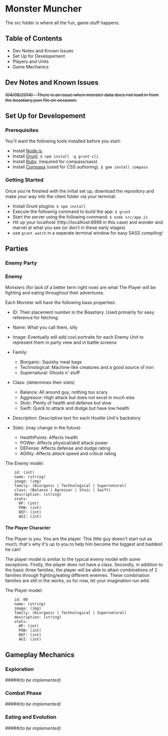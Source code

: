 # Monster Muncher
The src folder is where all the fun, game stuff happens.

## Table of Contents
* Dev Notes and Known Issues
* Set Up for Developement
* Players and Units
* Game Mechanics

## Dev Notes and Known Issues
~~(04/08/2014) - There is an issue when monster data does not load in from the beastiary.json file on occasion.~~

## Set Up for Developement

### Prerequisites
You'll want the following tools installed before you start:

* Install [Node.js](http://nodejs.org/).
* Install [Grunt](https://github.com/gruntjs/grunt/wiki/Getting-started).
`$ npm install -g grunt-cli`
* Install [Ruby](http://rubyinstaller.org/downloads/). (required for compass/sass)
* Install [Compass](http://compass-style.org/install/) (used for CSS authoring).
`$ gem install compass`

### Getting Started
Once you're finished with the initial set up, download the repository and make your way into the client folder via your terminal:

* Install Grunt plugins:
`$ npm install`
* Execute the following command to build the app:
`$ grunt`
* Start the server using the following command:
`$ node src/app.js`
* Hit up your localhost (http://localhost:8998 in this case) and wonder and marvel at what you see (or don't in these early stages)
* use `grunt watch` in a seperate terminal window for easy SASS compiling!

## Parties

### Enemy Party
### Enemy
Monsters (for lack of a better term right now) are what The Player will be fighting and eating throughout their adventures. 

Each Monster will have the following base properties:

* ID: Their placement number in the Beastiary. Used primarily for easy reference for fetching

* Name: What you call them, silly

* Image: Eventually will add cool portraits for each Enemy Unit to represent them in party view and in battle screens

* Family:
    - Biorganic: Squishy meat bags
    - Technological: Machine-like creatures and a good source of iron
    - Supernatural: Ghosts n' stuff

* Class: (determines their stats)
    - Balance: All around guy, nothing too scary
    - Aggressor: High attack but does not excel in much else 
    - Stoic: Plenty of health and defense but slow
    - Swift: Quick to attack and dodge but have low health
    
* Description: Descriptive text for each Hostile Unit's backstory

* Stats: (may change in the future)
    - HealthPoints: Affects health
    - POWer: Affects physical/skill attack power
    - DEFense: Affects defense and dodge rating
    - AGIlity: Affects attack speed and critical rating

The Enemy model:
```
    id: (int)
    name: (string)
    image: (img)
    family: (Biorganic | Technological | Supernatural)
    class: (Balance | Agressor | Stoic | Swift)
    description: (string)
    stats:
      HP: (int)
      POW: (int)
      DEF: (int)
      AGI: (int)
```

#### The Player Character
The Player is you. You are the player. This little guy doesn't start out as much, that's why it's up to you to help him become the biggest and baddest he can!

The player model is similar to the typical enemy model with some exceptions. Firstly, the player does not have a class. Secondly, in addition to the basic three families, the player will be able to attain combinations of 2 families through fighting/eating different eneimes. These combination families are still in the works, so for now, let your imagination run wild.

The Player model:
```
    id: 00
    name: (string)
    image: (img)
    family: (Biorganic | Technological | Supernatural)
    description: (string)
    stats:
      HP: (int)
      POW: (int)
      DEF: (int)
      AGI: (int)
```

## Gameplay Mechanics
### Exploration
#####_(to be implemented)_
### Combat Phase
#####_(to be implemented)_
### Eating and Evolution
#####_(to be implemented)_

